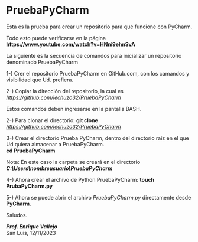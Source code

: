 # PruebaPyCharm
Esta es la prueba para crear un repositorio para que funcione con PyCharm.

Todo esto puede verificarse en la página <b>https://www.youtube.com/watch?v=HNni9ehnSvA</b>

La siguiente es la secuencia de comandos para inicializar un repositorio denominado PruebaPyCharm

1-) Crer el repositorio PruebaPyCharm en GitHub.com, con los camandos y visibilidad que Ud. prefiera.

2-) Copiar la dirección del repositorio, la cual es <i>https://github.com/lechuzo32/PruebaPyCharm</i>

Estos comandos deben ingresarse en la pantalla BASH.

2-) Para clonar el directorio:
    <b>git clone</b> <i>https://github.com/lechuzo32/PruebaPyCharm</i>

3-) Crear el directorio Prueba PyCharm, dentro del directorio raíz en el que Ud quiera almacenar a PruebaPyCharm.</br>
    <b>cd PruebaPyCharm</b>

Nota: En este caso la carpeta se creará en el directorio <b><i>C:\Users\nombreusuario\PruebaPyCharm</i></b>

4-) Ahora crear el archivo de Python PruebaPyCharm: <b>touch PrubaPyCharm.py</b>

5-) Ahora se puede abrir el archivo <i>PruebaPyCharm.py</i> directamente desde <b>PyCharm</b>.

Saludos.

<b><i>Prof. Enrique Vallejo</i></b></br>
San Luis, 12/11/2023
